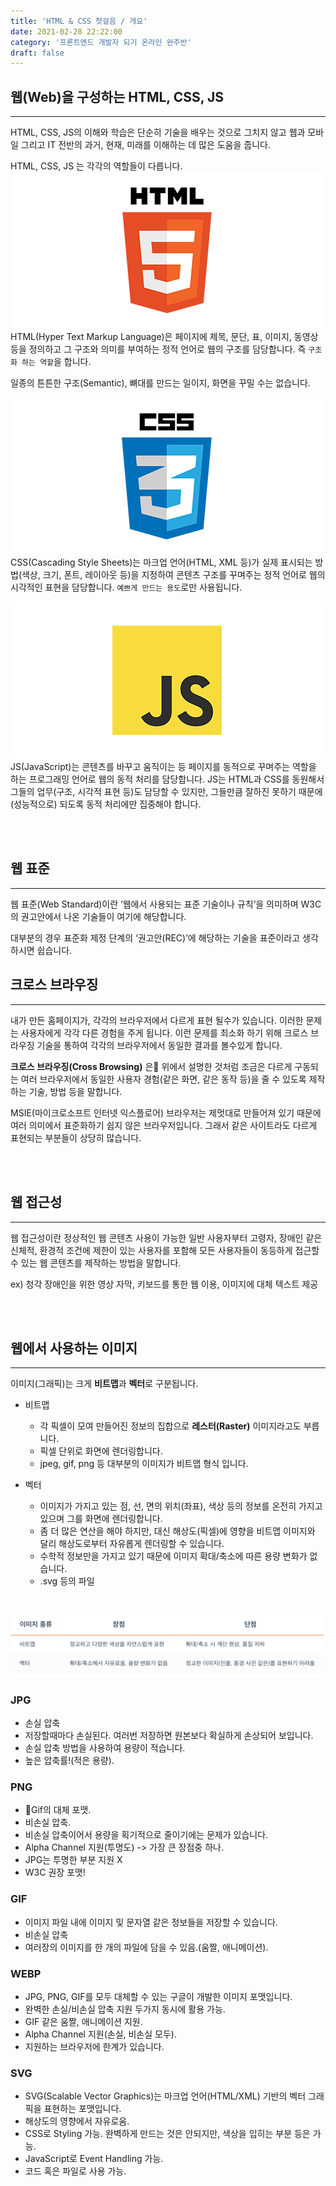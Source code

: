```yaml
---
title: 'HTML & CSS 첫걸음 / 개요'
date: 2021-02-28 22:22:00
category: '프론트엔드 개발자 되기 온라인 완주반'
draft: false
---
```


## **웹(Web)을 구성하는 HTML, CSS, JS**
---
HTML, CSS, JS의 이해와 학습은 단순히 기술을 배우는 것으로 그치지 않고 웹과 모바일 그리고 IT 전반의 과거, 현재, 미래를 이해하는 데 많은 도움을 줍니다.

HTML, CSS, JS 는 각각의 역할들이 다릅니다.
![](./img/1.png)
HTML(Hyper Text Markup Language)은 페이지에 제목, 문단, 표, 이미지, 동영상 등을 정의하고 그 구조와 의미를 부여하는 정적 언어로 웹의 구조를 담당합니다.
즉 `구조화 하는 역할`을 합니다.

일종의 튼튼한 구조(Semantic), 뼈대를 만드는 일이지, 화면을 꾸밀 수는 없습니다.

![](./img/2.png)
CSS(Cascading Style Sheets)는 마크업 언어(HTML, XML 등)가 실제 표시되는 방법(색상, 크기, 폰트, 레이아웃 등)을 지정하여 콘텐츠 구조를 꾸며주는 정적 언어로 웹의 시각적인 표현을 담당합니다. 
`예쁘게 만드는 용도`로만 사용됩니다.

![](./img/3.png)
JS(JavaScript)는 콘텐츠를 바꾸고 움직이는 등 페이지를 동적으로 꾸며주는 역할을 하는 프로그래밍 언어로 웹의 동적 처리를 담당합니다.
JS는 HTML과 CSS를 동원해서 그들의 업무(구조, 시각적 표현 등)도 담당할 수 있지만, 그들만큼 잘하진 못하기 때문에(성능적으로) 되도록 동적 처리에만 집중해야 합니다.



<br/><br/>

## **웹 표준**
---
웹 표준(Web Standard)이란 ‘웹에서 사용되는 표준 기술이나 규칙’을 의미하며 W3C의 권고안에서 나온 기술들이 여기에 해당합니다.

대부분의 경우 표준화 제정 단계의 ‘권고안(REC)’에 해당하는 기술을 표준이라고 생각하시면 쉽습니다.

## **크로스 브라우징**
---
내가 만든 홈페이지가, 각각의 브라우저에서 다르게 표현 될수가 있습니다.
이러한 문제는 사용자에게 각각 다른 경험을 주게 됩니다.
이런 문제를 최소화 하기 위해 크로스 브라우징 기술을 통하여 각각의 브라우저에서 동일한 결과를 볼수있게 합니다. 

**크로스 브라우징(Cross Browsing)** 은 위에서 설명한 것처럼 조금은 다르게 구동되는 여러 브라우저에서 동일한 사용자 경험(같은 화면, 같은 동작 등)을 줄 수 있도록 제작하는 기술, 방법 등을 말합니다.

 MSIE(마이크로소프트 인터넷 익스플로어) 브라우저는 제멋대로 만들어져 있기 때문에 여러 의미에서 표준화하기 쉽지 않은 브라우저입니다. 그래서 같은 사이트라도 다르게 표현되는 부분들이 상당히 많습니다.

 <br/><br/>

## **웹 접근성**
---
웹 접근성이란 정상적인 웹 콘텐츠 사용이 가능한 일반 사용자부터 고령자, 장애인 같은 신체적, 환경적 조건에 제한이 있는 사용자를 포함해 모든 사용자들이 동등하게 접근할 수 있는 웹 콘텐츠를 제작하는 방법을 말합니다.

ex) 청각 장애인을 위한 영상 자막, 키보드를 통한 웹 이용, 이미지에 대체 텍스트 제공


<br/><br/>

## **웹에서 사용하는 이미지**
---
이미지(그래픽)는 크게 **비트맵**과 **벡터**로 구분됩니다.

- 비트맵
    - 각 픽셀이 모여 만들어진 정보의 집합으로 **레스터(Raster)** 이미지라고도 부릅니다.
    - 픽셀 단위로 화면에 렌더링합니다.
    - jpeg, gif, png 등 대부분의 이미지가 비트맵 형식 입니다.

- 벡터
    - 이미지가 가지고 있는 점, 선, 면의 위치(좌표), 색상 등의 정보를 온전히 가지고 있으며 그를 화면에 렌더링합니다.
    - 좀 더 많은 연산을 해야 하지만, 대신 해상도(픽셀)에 영향을 비트맵 이미지와 달리 해상도로부터 자유롭게 렌더링할 수 있습니다.
    - 수학적 정보만을 가지고 있기 때문에 이미지 확대/축소에 따른 용량 변화가 없습니다.
    - .svg 등의 파일

<br/>

![](./img/4.png)

### **JPG**
- 손실 압축
- 저장할때마다 손실된다. 여러번 저장하면 원본보다 확실하게 손상되어 보입니다.
- 손실 압축 방법을 사용하여 용량이 적습니다.
- 높은 압축률!(적은 용량).

### **PNG**
- Gif의 대체 포맷.
- 비손실 압축.
- 비손실 압축이어서 용량을 획기적으로 줄이기에는 문제가 있습니다.
- Alpha Channel 지원(투명도) -> 가장 큰 장점중 하나.
- JPG는 투명한 부분 지원 X
- W3C 권장 포맷!

### **GIF**
- 이미지 파일 내에 이미지 및 문자열 같은 정보들을 저장할 수 있습니다.
- 비손실 압축
- 여러장의 이미지를 한 개의 파일에 담을 수 있음.(움짤, 애니메이션).

### **WEBP**
- JPG, PNG, GIF를 모두 대체할 수 있는 구글이 개발한 이미지 포맷입니다.
- 완벽한 손실/비손실 압축 지원 두가지 동시에 활용 가능.
- GIF 같은 움짤, 애니메이션 지원.
- Alpha Channel 지원(손실, 비손실 모두).
- 지원하는 브라우저에 한계가 있습니다.

### **SVG**
- SVG(Scalable Vector Graphics)는 마크업 언어(HTML/XML) 기반의 벡터 그래픽을 표현하는 포맷입니다.
- 해상도의 영향에서 자유로움.
- CSS로 Styling 가능. 완벽하게 만드는 것은 안되지만, 색상을 입히는 부분 등은 가능.
- JavaScript로 Event Handling 가능.
- 코드 혹은 파일로 사용 가능.